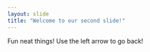 ```yaml
---
layout: slide
title: "Welcome to our second slide!"
---
```

Fun neat things!
Use the left arrow to go back!
